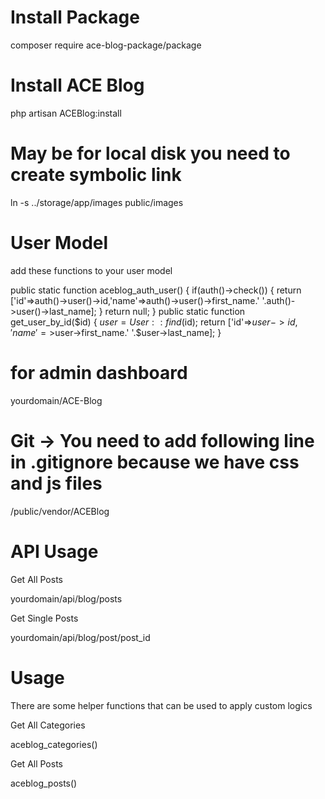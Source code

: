 # Install Package 

composer require ace-blog-package/package

# Install ACE Blog

php artisan ACEBlog:install

# May be for local disk you need to create symbolic link
ln -s ../storage/app/images public/images

# User Model

add these functions to your user model

   public static function aceblog_auth_user()
    {
       if(auth()->check())
       {
        return ['id'=>auth()->user()->id,'name'=>auth()->user()->first_name.' '.auth()->user()->last_name];
       }
        return null;
    }
    public static function get_user_by_id($id)
    {
         $user=User::find($id);
        return ['id'=>$user->id,'name'=>$user->first_name.' '.$user->last_name];
    }

# for admin dashboard 

yourdomain/ACE-Blog

# Git -> You need to add following line in .gitignore because we have css and js files

/public/vendor/ACEBlog


# API Usage

Get All Posts

yourdomain/api/blog/posts

Get Single Posts

yourdomain/api/blog/post/post_id

# Usage

There are some helper functions that can be used to apply custom logics

Get All Categories

aceblog_categories()

Get All Posts 

aceblog_posts()